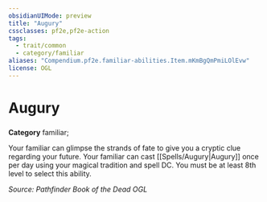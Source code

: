 ```yaml
---
obsidianUIMode: preview
title: "Augury"
cssclasses: pf2e,pf2e-action
tags:
  - trait/common
  - category/familiar
aliases: "Compendium.pf2e.familiar-abilities.Item.mKmBgQmPmiLOlEvw"
license: OGL
---
```

# Augury

### 

**Category** familiar; 




Your familiar can glimpse the strands of fate to give you a cryptic clue regarding your future. Your familiar can cast [[Spells/Augury|Augury]] once per day using your magical tradition and spell DC. You must be at least 8th level to select this ability.

*Source: Pathfinder Book of the Dead*
*OGL*